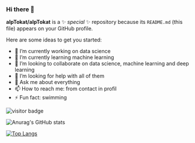 ### Hi there 👋


**alpTokat/alpTokat** is a ✨ _special_ ✨ repository because its `README.md` (this file) appears on your GitHub profile.

Here are some ideas to get you started:

- 🔭 I’m currently working on data science
- 🌱 I’m currently learning machine learning
- 👯 I’m looking to collaborate on data science, machine learning and deep learning
- 🤔 I’m looking for help with all of them
- 💬 Ask me about everything
- 📫 How to reach me: from contact in profil
- ⚡ Fun fact: swimming

![visitor badge](https://visitor-badge.glitch.me/badge?page_id=alpTokat.alpTokat)

![Anurag's GitHub stats](https://github-readme-stats.vercel.app/api?username=alpTokat&show_icons=true)

[![Top Langs](https://github-readme-stats.vercel.app/api/top-langs/?username=alpTokat&layout=compact)](https://github.com/anuraghazra/github-readme-stats)
